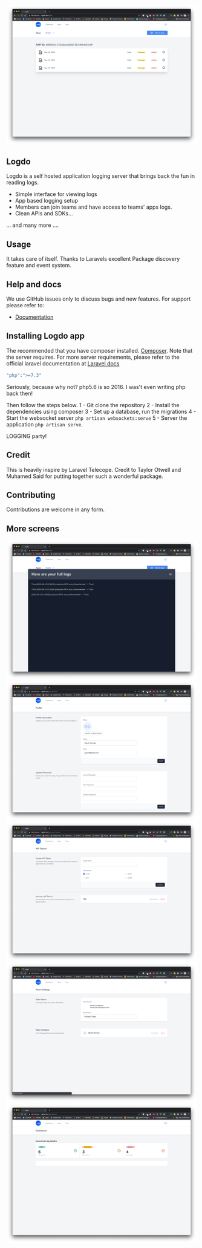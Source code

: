 ![Logdo](.github/screen-one.png?raw=true)
## Logdo

Logdo is a self hosted application logging server that brings back the fun in reading logs.

- Simple interface for viewing logs
- App based logging setup
- Members can join teams and have access to teams' apps logs.
- Clean APIs and SDKs...

... and many more ....

## Usage
It takes care of itself. Thanks to Laravels excellent Package discovery feature and event system.

## Help and docs

We use GitHub issues only to discuss bugs and new features. For support please refer to:

- [Documentation](http://logdo.dev/docs)


## Installing Logdo app

The recommended that you have composer installed.
[Composer](https://getcomposer.org/). Note that the server requires.
For more server requirements, please refer to the official laravel documentation at
[Laravel docs](https://laravel.com/docs/8.x#installing-laravel)
```php
"php":">=7.3"
```
Seriously, because why not? php5.6 is so 2016. I was't even writing php back then!

Then follow the steps below.
1 - Git clone the repository 
2 - Install the dependencies using composer
3 - Set up a database, run the migrations
4 - Start the websocket server `php artisan websockets:serve`
5 - Server the application `php artisan serve`.

LOGGING party!

## Credit

This is heavily inspire by Laravel Telecope. Credit to Taylor Otwell and Muhamed Said for putting together such a wonderful package.

## Contributing

Contributions are welcome in any form.

## More screens

![Logdo](.github/screen-two.png?raw=true)
![Logdo](.github/screen-three.png?raw=true)
![Logdo](.github/screen-four.png?raw=true)
![Logdo](.github/screen-five.png?raw=true)
![Logdo](.github/screen-six.png?raw=true)